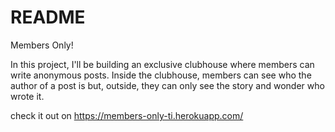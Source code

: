 # README

Members Only!

In this project, I'll be building an exclusive clubhouse where members can write anonymous posts. Inside the clubhouse, members can see who the author of a post is but, outside, they can only see the story and wonder who wrote it.

check it out on  https://members-only-ti.herokuapp.com/

